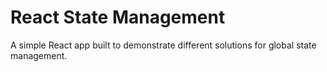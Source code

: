 # React State Management

A simple React app built to demonstrate different solutions for global state management.
